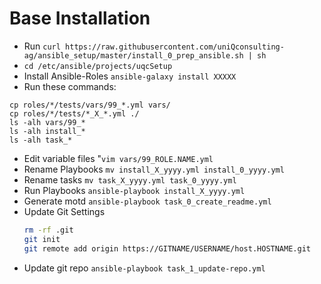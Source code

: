 # Base Installation
* Run `curl https://raw.githubusercontent.com/uniQconsulting-ag/ansible_setup/master/install_0_prep_ansible.sh | sh`
* `cd /etc/ansible/projects/uqcSetup`
* Install Ansible-Roles `ansible-galaxy install XXXXX`
* Run these commands: 
```
cp roles/*/tests/vars/99_*.yml vars/
cp roles/*/tests/*_X_*.yml ./
ls -alh vars/99_*
ls -alh install_*
ls -alh task_*
```
* Edit variable files "`vim vars/99_ROLE.NAME.yml`
* Rename Playbooks `mv install_X_yyyy.yml install_0_yyyy.yml`
* Rename tasks `mv task_X_yyyy.yml task_0_yyyy.yml`
* Run Playbooks `ansible-playbook install_X_yyyy.yml`
* Generate motd `ansible-playbook task_0_create_readme.yml`
* Update Git Settings
  ``` bash
  rm -rf .git
  git init
  git remote add origin https://GITNAME/USERNAME/host.HOSTNAME.git 
  ```
* Update git repo `ansible-playbook task_1_update-repo.yml`
